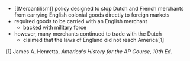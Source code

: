 - [[Mercantilism]] policy designed to stop Dutch and French merchants from carrying English colonial goods directly to foreign markets
- required goods to be carried with an English merchant
	- backed with military force
- however, many merchants continued to trade with the Dutch
	- claimed that the laws of England did not reach America[1]

[1] James A. Henretta, *America's History for the AP Course, 10th Ed.*